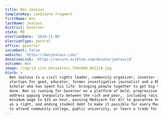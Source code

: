 ```yaml
---
title: Ben Jealous
templateKey: candidate-fragment
firstName: Ben
lastName: Jealous
district: Governor
state: MD
electionDate: '2018-11-06'
electionType: general
office: governor
incumbent: false
website: 'https://benjealous.com/'
donationLink: 'https://secure.actblue.com/donate/jealousjd'
outcome: Won
image: /img/jd_site_benjealous_550x600_061218.jpg
blurb: >
  Ben Jealous is a civil rights leader, community organizer, investor in
  startups for good, educator, former investigative journalist and a Rhodes
  Scholar who has spent his life  bringing people together to get big things
  done. Ben is running for Governor on a platform of bold, progressive ideas to
  address gaping inequality between the rich and poor,  including raising the
  minimum wage to $15 an hour, passing Medicare for All to guarantee health care
  as a right, and ending student debt to make it possible for every Marylander 
  to attend community college, public university, or learn a trade for free.
---
```


